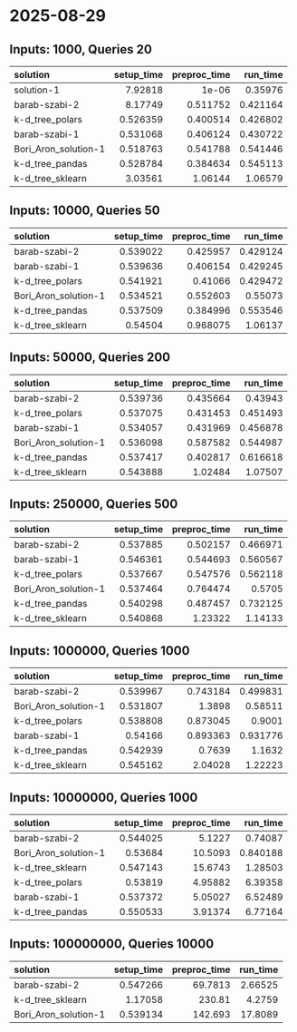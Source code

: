 # 2025-08-29

## Inputs: 1000, Queries 20

| solution             |   setup_time |   preproc_time |   run_time |
|:---------------------|-------------:|---------------:|-----------:|
| solution-1           |     7.92818  |       1e-06    |   0.35976  |
| barab-szabi-2        |     8.17749  |       0.511752 |   0.421164 |
| k-d_tree_polars      |     0.526359 |       0.400514 |   0.426802 |
| barab-szabi-1        |     0.531068 |       0.406124 |   0.430722 |
| Bori_Aron_solution-1 |     0.518763 |       0.541788 |   0.541446 |
| k-d_tree_pandas      |     0.528784 |       0.384634 |   0.545113 |
| k-d_tree_sklearn     |     3.03561  |       1.06144  |   1.06579  |

## Inputs: 10000, Queries 50

| solution             |   setup_time |   preproc_time |   run_time |
|:---------------------|-------------:|---------------:|-----------:|
| barab-szabi-2        |     0.539022 |       0.425957 |   0.429124 |
| barab-szabi-1        |     0.539636 |       0.406154 |   0.429245 |
| k-d_tree_polars      |     0.541921 |       0.41066  |   0.429472 |
| Bori_Aron_solution-1 |     0.534521 |       0.552603 |   0.55073  |
| k-d_tree_pandas      |     0.537509 |       0.384996 |   0.553546 |
| k-d_tree_sklearn     |     0.54504  |       0.968075 |   1.06137  |

## Inputs: 50000, Queries 200

| solution             |   setup_time |   preproc_time |   run_time |
|:---------------------|-------------:|---------------:|-----------:|
| barab-szabi-2        |     0.539736 |       0.435664 |   0.43943  |
| k-d_tree_polars      |     0.537075 |       0.431453 |   0.451493 |
| barab-szabi-1        |     0.534057 |       0.431969 |   0.456878 |
| Bori_Aron_solution-1 |     0.536098 |       0.587582 |   0.544987 |
| k-d_tree_pandas      |     0.537417 |       0.402817 |   0.616618 |
| k-d_tree_sklearn     |     0.543888 |       1.02484  |   1.07507  |

## Inputs: 250000, Queries 500

| solution             |   setup_time |   preproc_time |   run_time |
|:---------------------|-------------:|---------------:|-----------:|
| barab-szabi-2        |     0.537885 |       0.502157 |   0.466971 |
| barab-szabi-1        |     0.546361 |       0.544693 |   0.560567 |
| k-d_tree_polars      |     0.537667 |       0.547576 |   0.562118 |
| Bori_Aron_solution-1 |     0.537464 |       0.764474 |   0.5705   |
| k-d_tree_pandas      |     0.540298 |       0.487457 |   0.732125 |
| k-d_tree_sklearn     |     0.540868 |       1.23322  |   1.14133  |

## Inputs: 1000000, Queries 1000

| solution             |   setup_time |   preproc_time |   run_time |
|:---------------------|-------------:|---------------:|-----------:|
| barab-szabi-2        |     0.539967 |       0.743184 |   0.499831 |
| Bori_Aron_solution-1 |     0.531807 |       1.3898   |   0.58511  |
| k-d_tree_polars      |     0.538808 |       0.873045 |   0.9001   |
| barab-szabi-1        |     0.54166  |       0.893363 |   0.931776 |
| k-d_tree_pandas      |     0.542939 |       0.7639   |   1.1632   |
| k-d_tree_sklearn     |     0.545162 |       2.04028  |   1.22223  |

## Inputs: 10000000, Queries 1000

| solution             |   setup_time |   preproc_time |   run_time |
|:---------------------|-------------:|---------------:|-----------:|
| barab-szabi-2        |     0.544025 |        5.1227  |   0.74087  |
| Bori_Aron_solution-1 |     0.53684  |       10.5093  |   0.840188 |
| k-d_tree_sklearn     |     0.547143 |       15.6743  |   1.28503  |
| k-d_tree_polars      |     0.53819  |        4.95882 |   6.39358  |
| barab-szabi-1        |     0.537372 |        5.05027 |   6.52489  |
| k-d_tree_pandas      |     0.550533 |        3.91374 |   6.77164  |

## Inputs: 100000000, Queries 10000

| solution             |   setup_time |   preproc_time |   run_time |
|:---------------------|-------------:|---------------:|-----------:|
| barab-szabi-2        |     0.547266 |        69.7813 |    2.66525 |
| k-d_tree_sklearn     |     1.17058  |       230.81   |    4.2759  |
| Bori_Aron_solution-1 |     0.539134 |       142.693  |   17.8089  |